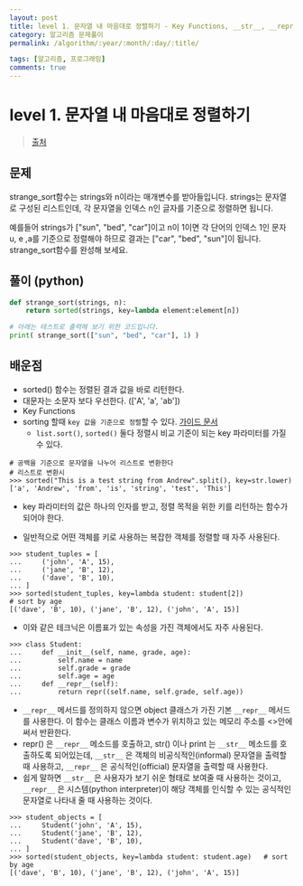 ```yaml
---
layout: post
title: level 1. 문자열 내 마음대로 정렬하기 - Key Functions, __str__, __repr__
category: 알고리즘 문제풀이
permalink: /algorithm/:year/:month/:day/:title/

tags: [알고리즘, 프로그래밍]
comments: true
---
```

# level 1. 문자열 내 마음대로 정렬하기
> [출처](http://tryhelloworld.co.kr/challenge_codes/95)

## 문제
strange_sort함수는 strings와 n이라는 매개변수를 받아들입니다.
strings는 문자열로 구성된 리스트인데, 각 문자열을 인덱스 n인 글자를 기준으로 정렬하면 됩니다.

예를들어 strings가 ["sun", "bed", "car"]이고 n이 1이면 각 단어의 인덱스 1인 문자 u, e ,a를 기준으로 정렬해야 하므로 결과는 ["car", "bed", "sun"]이 됩니다.
strange_sort함수를 완성해 보세요.

## 풀이 (python)
```python
def strange_sort(strings, n):
    return sorted(strings, key=lambda element:element[n])

# 아래는 테스트로 출력해 보기 위한 코드입니다.
print( strange_sort(["sun", "bed", "car"], 1) )
```


## 배운점
- sorted() 함수는 정렬된 결과 값을 바로 리턴한다.
- 대문자는 소문자 보다 우선한다. (['A', 'a', 'ab'])
- Key Functions
- sorting 할때 `key 값을 기준으로 정렬`할 수 있다. [가이드 문서](https://docs.python.org/3/howto/sorting.html?highlight=sorting#key-functions)
  - `list.sort()`, `sorted()` 둘다 정렬시 비교 기준이 되는 key 파라미터를 가질 수 있다.

```shell
# 공백을 기준으로 문자열을 나누어 리스트로 변환한다
# 리스트로 변환시
>>> sorted("This is a test string from Andrew".split(), key=str.lower)
['a', 'Andrew', 'from', 'is', 'string', 'test', 'This']
```
  - key 파라미터의 값은 하나의 인자를 받고, 정렬 목적을 위한 키를 리턴하는 함수가 되어야 한다.

  - 일반적으로 어떤 객체를 키로 사용하는 복잡한 객체를 정렬할 때 자주 사용된다.

```shell
>>> student_tuples = [
...     ('john', 'A', 15),
...     ('jane', 'B', 12),
...     ('dave', 'B', 10),
... ]
>>> sorted(student_tuples, key=lambda student: student[2])   
# sort by age
[('dave', 'B', 10), ('jane', 'B', 12), ('john', 'A', 15)]
```

  - 이와 같은 테크닉은 이름표가 있는 속성을 가진 객체에서도 자주 사용된다.

```shell
>>> class Student:
...     def __init__(self, name, grade, age):
...         self.name = name
...         self.grade = grade
...         self.age = age
...     def __repr__(self):
...         return repr((self.name, self.grade, self.age))
```

  - `__repr__` 메서드를 정의하지 않으면 object 클래스가 가진 기본 `__repr__` 메서드를 사용한다. 이 함수는 클래스 이름과 변수가 위치하고 있는 메모리 주소를 <>안에 써서 반환한다.
  - repr() 은 `__repr__` 메소드를 호출하고, str() 이나 print 는 `__str__` 메소드를 호출하도록 되어있는데, `__str__` 은 객체의 비공식적인(informal) 문자열을 출력할 때 사용하고, `__repr__` 은 공식적인(official) 문자열을 출력할 때 사용한다.
  - 쉽게 말하면 `__str__` 은 사용자가 보기 쉬운 형태로 보여줄 때 사용하는 것이고, `__repr__` 은 시스템(python interpreter)이 해당 객체를 인식할 수 있는 공식적인 문자열로 나타내 줄 때 사용하는 것이다.


```shell
>>> student_objects = [
...     Student('john', 'A', 15),
...     Student('jane', 'B', 12),
...     Student('dave', 'B', 10),
... ]
>>> sorted(student_objects, key=lambda student: student.age)   # sort by age
[('dave', 'B', 10), ('jane', 'B', 12), ('john', 'A', 15)]
```
